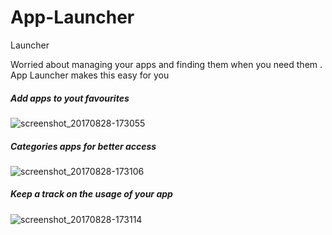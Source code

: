 # App-Launcher
Launcher

Worried about managing your apps and finding them when you need them . 
App Launcher makes this easy for you 

##### Add apps to yout favourites 
![screenshot_20170828-173055](https://user-images.githubusercontent.com/17147992/29884605-9fc47308-8dd1-11e7-9e57-2b64b8c618d5.png)

##### Categories apps for better access
![screenshot_20170828-173106](https://user-images.githubusercontent.com/17147992/29884626-add1de7c-8dd1-11e7-9dec-a3d101a2a04b.png)

##### Keep a track on the usage of your app
![screenshot_20170828-173114](https://user-images.githubusercontent.com/17147992/29884654-bb7a7516-8dd1-11e7-98d0-6a362452f713.png)
